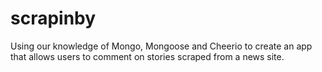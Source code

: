 # scrapinby
Using our knowledge of Mongo, Mongoose and Cheerio to create an app that allows users to comment on stories scraped from a news site.
